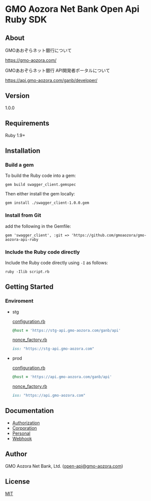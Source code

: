 # GMO Aozora Net Bank Open Api Ruby SDK

## About

GMOあおぞらネット銀行について

https://gmo-aozora.com/

GMOあおぞらネット銀行 API開発者ポータルについて

https://api.gmo-aozora.com/ganb/developer/

## Version

1.0.0

## Requirements

Ruby 1.9+

## Installation

### Build a gem

To build the Ruby code into a gem:

```shell
gem build swagger_client.gemspec
```

Then either install the gem locally:

```shell
gem install ./swagger_client-1.0.0.gem
```

### Install from Git

add the following in the Gemfile:

    gem 'swagger_client', :git => 'https://github.com/gmoaozora/gmo-aozora-api-ruby

### Include the Ruby code directly

Include the Ruby code directly using `-I` as follows:

```shell
ruby -Ilib script.rb
```

## Getting Started

###  Enviroment

- stg

    [configuration.rb](lib/swagger_client/configuration.rb#L132)
    
    ```ruby
    @host = 'https://stg-api.gmo-aozora.com/ganb/api'
    ```

    [nonce_factory.rb](lib/swagger_client/auth/api/nonce_factory.rb#L19)
    
    ```ruby
    iss: "https://stg-api.gmo-aozora.com"
    ```
    
- prod

    [configuration.rb](lib/swagger_client/configuration.rb#L132)
    
    ```ruby
    @host = 'https://api.gmo-aozora.com/ganb/api'
    ```

    [nonce_factory.rb](lib/swagger_client/auth/api/nonce_factory.rb#L19)
    
    ```ruby
    iss: "https://api.gmo-aozora.com"
    ```


## Documentation 

 - [Authorization](docs/authorization)
 - [Corporation](docs/corporation)
 - [Personal](docs/personal)
 - [Webhook](docs/webhook)


## Author

GMO Aozora Net Bank, Ltd. (open-api@gmo-aozora.com)

## License

[MIT](https://github.com/gmoaozora/gmo-aozora-api-ruby/blob/master/LICENSE)
